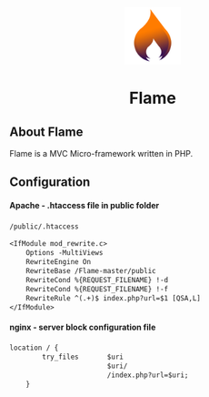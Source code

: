 <center><img src="public/img/flame_logo.png" width=100></center>
<center><h1>Flame</h1></center>


## About Flame
Flame is a MVC Micro-framework written in PHP.



## Configuration
#### Apache - .htaccess file in public folder 
`/public/.htaccess`
```
<IfModule mod_rewrite.c>
    Options -MultiViews
    RewriteEngine On
    RewriteBase /Flame-master/public
    RewriteCond %{REQUEST_FILENAME} !-d
    RewriteCond %{REQUEST_FILENAME} !-f
    RewriteRule ^(.+)$ index.php?url=$1 [QSA,L]
</IfModule>
```



#### nginx - server block configuration file
```
location / {
        try_files       $uri
                        $uri/
                        /index.php?url=$uri;
    }
```